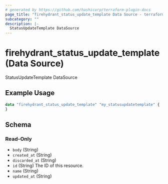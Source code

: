 ```yaml
---
# generated by https://github.com/hashicorp/terraform-plugin-docs
page_title: "firehydrant_status_update_template Data Source - terraform-provider-firehydrant"
subcategory: ""
description: |-
  StatusUpdateTemplate DataSource
---
```


# firehydrant_status_update_template (Data Source)

StatusUpdateTemplate DataSource

## Example Usage

```terraform
data "firehydrant_status_update_template" "my_statusupdatetemplate" {
}
```

<!-- schema generated by tfplugindocs -->
## Schema

### Read-Only

- `body` (String)
- `created_at` (String)
- `discarded_at` (String)
- `id` (String) The ID of this resource.
- `name` (String)
- `updated_at` (String)
